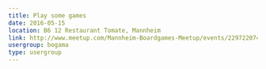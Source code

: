 ```yaml
---
title: Play some games
date: 2016-05-15
location: B6 12 Restaurant Tomate, Mannheim
link: http://www.meetup.com/Mannheim-Boardgames-Meetup/events/229722074/
usergroup: bogama
type: usergroup
---
```

